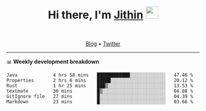 <h1 align="center">Hi there, I'm <a href="https://jithset.github.io/" target="_blank">Jithin</a> <img
src="https://github.com/blackcater/blackcater/raw/main/images/Hi.gif" height="32" /></h1>

<br />

<p align="center">
  <a href="https://jithset.github.io">Blog</a> •
  <a href="https://twitter.com/jithset">Twitter</a>
</p>

---

📊 **Weekly development breakdown**

<!--START_SECTION:waka-->

```text
Java             4 hrs 58 mins   ████████████░░░░░░░░░░░░░   47.46 %
Properties       2 hrs 6 mins    █████░░░░░░░░░░░░░░░░░░░░   20.12 %
Rust             1 hr 25 mins    ███▒░░░░░░░░░░░░░░░░░░░░░   13.53 %
textmate         30 mins         █▒░░░░░░░░░░░░░░░░░░░░░░░   04.88 %
GitIgnore file   27 mins         █░░░░░░░░░░░░░░░░░░░░░░░░   04.39 %
Markdown         23 mins         █░░░░░░░░░░░░░░░░░░░░░░░░   03.66 %
```

<!--END_SECTION:waka-->

